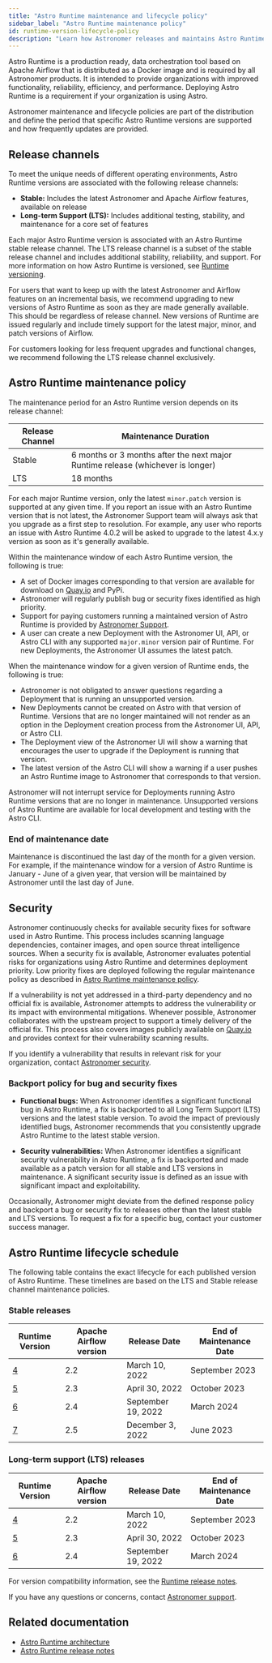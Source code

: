 ```yaml
---
title: "Astro Runtime maintenance and lifecycle policy"
sidebar_label: "Astro Runtime maintenance policy"
id: runtime-version-lifecycle-policy
description: "Learn how Astronomer releases and maintains Astro Runtime. Astro Runtime is a Docker image built by Astronomer that provides a differentiated Apache Airflow experience and execution framework."
---
```



Astro Runtime is a production ready, data orchestration tool based on Apache Airflow that is distributed as a Docker image and is required by all Astronomer products. It is intended to provide organizations with improved functionality, reliability, efficiency, and performance. Deploying Astro Runtime is a requirement if your organization is using Astro.

Astronomer maintenance and lifecycle policies are part of the distribution and define the period that specific Astro Runtime versions are supported and how frequently updates are provided.

## Release channels

To meet the unique needs of different operating environments, Astro Runtime versions are associated with the following release channels:

- **Stable:** Includes the latest Astronomer and Apache Airflow features, available on release
- **Long-term Support (LTS):** Includes additional testing, stability, and maintenance for a core set of features

Each major Astro Runtime version is associated with an Astro Runtime stable release channel. The LTS release channel is a subset of the stable release channel and includes additional stability, reliability, and support. For more information on how Astro Runtime is versioned, see [Runtime versioning](runtime-image-architecture.mdx#runtime-versioning).

For users that want to keep up with the latest Astronomer and Airflow features on an incremental basis, we recommend upgrading to new versions of Astro Runtime as soon as they are made generally available. This should be regardless of release channel. New versions of Runtime are issued regularly and include timely support for the latest major, minor, and patch versions of Airflow.

For customers looking for less frequent upgrades and functional changes, we recommend following the LTS release channel exclusively.

## Astro Runtime maintenance policy

The maintenance period for an Astro Runtime version depends on its release channel:

| Release Channel | Maintenance Duration                                                            |
| --------------- | ------------------------------------------------------------------------------- |
| Stable          | 6 months or 3 months after the next major Runtime release (whichever is longer) |
| LTS             | 18 months                                                                       |

For each major Runtime version, only the latest `minor.patch` version is supported at any given time. If you report an issue with an Astro Runtime version that is not latest, the Astronomer Support team will always ask that you upgrade as a first step to resolution. For example, any user who reports an issue with Astro Runtime 4.0.2 will be asked to upgrade to the latest 4.x.y version as soon as it's generally available.

Within the maintenance window of each Astro Runtime version, the following is true:

- A set of Docker images corresponding to that version are available for download on [Quay.io](https://quay.io/repository/astronomer/astro-runtime?tab=tags) and PyPi.
- Astronomer will regularly publish bug or security fixes identified as high priority.
- Support for paying customers running a maintained version of Astro Runtime is provided by [Astronomer Support](https://support.astronomer.io).
- A user can create a new Deployment with the Astronomer UI, API, or Astro CLI with any supported `major.minor` version pair of Runtime. For new Deployments, the Astronomer UI assumes the latest patch.

When the maintenance window for a given version of Runtime ends, the following is true:

- Astronomer is not obligated to answer questions regarding a Deployment that is running an unsupported version.
- New Deployments cannot be created on Astro with that version of Runtime. Versions that are no longer maintained will not render as an option in the Deployment creation process from the Astronomer UI, API, or Astro CLI.
- The Deployment view of the Astronomer UI will show a warning that encourages the user to upgrade if the Deployment is running that version.
- The latest version of the Astro CLI will show a warning if a user pushes an Astro Runtime image to Astronomer that corresponds to that version.

Astronomer will not interrupt service for Deployments running Astro Runtime versions that are no longer in maintenance. Unsupported versions of Astro Runtime are available for local development and testing with the Astro CLI.

### End of maintenance date

Maintenance is discontinued the last day of the month for a given version. For example, if the maintenance window for a version of Astro Runtime is January - June of a given year, that version will be maintained by Astronomer until the last day of June.

## Security

Astronomer continuously checks for available security fixes for software used in Astro Runtime. This process includes scanning language dependencies, container images, and open source threat intelligence sources. When a security fix is available, Astronomer evaluates potential risks for organizations using Astro Runtime and determines deployment priority. Low priority fixes are deployed following the regular maintenance policy as described in [Astro Runtime maintenance policy](runtime-version-lifecycle-policy.md#astro-runtime-maintenance-policy).

If a vulnerability is not yet addressed in a third-party dependency and no official fix is available, Astronomer attempts to address the vulnerability or its impact with environmental mitigations. Whenever possible, Astronomer collaborates with the upstream project to support a timely delivery of the official fix. This process also covers images publicly available on [Quay.io](https://quay.io/repository/astronomer/astro-runtime?tab=tags) and provides context for their vulnerability scanning results.

If you identify a vulnerability that results in relevant risk for your organization, contact [Astronomer security](mailto:security@astronomer.io).

### Backport policy for bug and security fixes

- **Functional bugs:** When Astronomer identifies a significant functional bug in Astro Runtime, a fix is backported to all Long Term Support (LTS) versions and the latest stable version. To avoid the impact of previously identified bugs, Astronomer recommends that you consistently upgrade Astro Runtime to the latest stable version.

- **Security vulnerabilities:** When Astronomer identifies a significant security vulnerability in Astro Runtime, a fix is backported and made available as a patch version for all stable and LTS versions in maintenance. A significant security issue is defined as an issue with significant impact and exploitability.

Occasionally, Astronomer might deviate from the defined response policy and backport a bug or security fix to releases other than the latest stable and LTS versions. To request a fix for a specific bug, contact your customer success manager.

## Astro Runtime lifecycle schedule

<!--- Version-specific -->

The following table contains the exact lifecycle for each published version of Astro Runtime. These timelines are based on the LTS and Stable release channel maintenance policies.

### Stable releases

| Runtime Version                                 | Apache Airflow version | Release Date       | End of Maintenance Date |
| ----------------------------------------------- | ---------------------- | ------------------ | ----------------------- |
| [4](https://docs.astronomer.io/astro/runtime-release-notes#astro-runtime-420) | 2.2                    | March 10, 2022     | September 2023          |
| [5](https://docs.astronomer.io/astro/runtime-release-notes#astro-runtime-500) | 2.3                    | April 30, 2022     | October 2023            |
| [6](https://docs.astronomer.io/astro/runtime-release-notes#astro-runtime-600) | 2.4                    | September 19, 2022 | March 2024              |
| [7](https://docs.astronomer.io/astro/runtime-release-notes#astro-runtime-700) | 2.5                    | December 3, 2022   | June 2023               |

### Long-term support (LTS) releases 

| Runtime Version                                 | Apache Airflow version | Release Date       | End of Maintenance Date |
| ----------------------------------------------- | ---------------------- | ------------------ | ----------------------- |
| [4](https://docs.astronomer.io/astro/runtime-release-notes#astro-runtime-420) | 2.2                    | March 10, 2022     | September 2023          |
| [5](https://docs.astronomer.io/astro/runtime-release-notes#astro-runtime-500) | 2.3                    | April 30, 2022     | October 2023            |
| [6](https://docs.astronomer.io/astro/runtime-release-notes#astro-runtime-600) | 2.4                    | September 19, 2022 | March 2024              |

For version compatibility information, see the [Runtime release notes](https://docs.astronomer.io/astro/runtime-release-notes).

If you have any questions or concerns, contact [Astronomer support](https://support.astronomer.io).

## Related documentation

- [Astro Runtime architecture](runtime-image-architecture.mdx)
- [Astro Runtime release notes](https://docs.astronomer.io/astro/runtime-release-notes)
